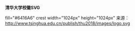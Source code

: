 **清华大学校徽SVG**

fill="#6416A6"
crest width="1024px" height="1024px"
来源：http://www.tsinghua.edu.cn/publish/thu2018/images/logo.svg
